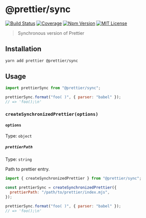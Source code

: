 # @prettier/sync

[![Build Status][github_actions_badge]][github_actions_link]
[![Coverage][codecov_badge]][codecov_link]
[![Npm Version][package_version_badge]][package_link]
[![MIT License][license_badge]][license_link]

[github_actions_badge]: https://img.shields.io/github/workflow/status/prettier/prettier-synchronized/CI/main?style=flat-square
[github_actions_link]: https://github.com/prettier/prettier-synchronized/actions?query=branch%3Amain
[codecov_badge]: https://codecov.io/gh/prettier/prettier-synchronized/branch/main/graph/badge.svg?token=Cvu6qhcepg
[codecov_link]: https://codecov.io/gh/prettier/prettier-synchronized
[license_badge]: https://img.shields.io/npm/l/@prettier/sync.svg?style=flat-square
[license_link]: https://github.com/prettier/prettier-synchronized/blob/main/license
[package_version_badge]: https://img.shields.io/npm/v/@prettier/sync.svg?style=flat-square
[package_link]: https://www.npmjs.com/package/@prettier/sync

> Synchronous version of Prettier

## Installation

```sh
yarn add prettier @prettier/sync
```

## Usage

```js
import prettierSync from "@prettier/sync";

prettierSync.format("foo( )", { parser: "babel" });
// => 'foo();\n'
```

### `createSynchronizedPrettier(options)`

#### `options`

Type: `object`

##### `prettierPath`

Type: `string`

Path to prettier entry.

```js
import { createSynchronizedPrettier } from "@prettier/sync";

const prettierSync = createSynchronizedPrettier({
  prettierPath: "/path/to/prettier/index.mjs",
});

prettierSync.format("foo( )", { parser: "babel" });
// => 'foo();\n'
```

